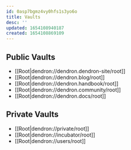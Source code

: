 ```yaml
---
id: 0asp7bgmz4vy0hfs1s3yo6o
title: Vaults
desc: ''
updated: 1654108940187
created: 1654108869109
---
```


## Public Vaults
- [[Root|dendron://dendron.dendron-site/root]]
- [[Root|dendron://dendron.blog/root]]
- [[Root|dendron://dendron.handbook/root]]
- [[Root|dendron://dendron.community/root]]
- [[Root|dendron://dendron.docs/root]]

## Private Vaults
- [[Root|dendron://private/root]]
- [[Root|dendron://incubator/root]]
- [[Root|dendron://users/root]]
